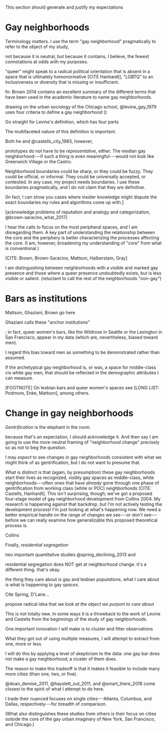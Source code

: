 ---
---

This section should generate and justify my expectations

# Gay neighborhoods

Terminology matters. I use the term "gay neighborhood" pragmatically to refer to the object of my study,

not because it is neutral, but because it contains, I believe, the fewest connotations at odds with my purposes.

"queer" might speak to a radical political orientation that is absent in a space that is ultimately homonormative [CITE Hanhardt]; "LGBTQ" to an inclusiveness or diversity that is missing or insufficient.

fn: Brown 2014 contains an excellent summary of the different terms that have been used in the academic literature to name gay neighborhoods.

drawing on the urban sociology of the Chicago school, @levine_gay_1979 uses four criteria to define a gay neighborhood ()

Go straight for Levine's definition, which has four parts

The multifaceted nature of this definition is important.

Both he and @castells_city_1983, however,

prototypes do not have to be *representative*, either. The median gay neighborhood---if such a thing is even meaningful---would not look like Greenwich Village or the Castro.

Neighborhood boundaries could be sharp, or they could be fuzzy. They could be official, or informal. They could be universally accepted, or contested. In any case, my project needs boundaries. I use these boundaries pragmatically, and I do not claim that they are definitive.

[In fact, I can show you cases where insider knowledge might dispute the exact boundaries my rules and algorithms come up with.]

[acknowledge problems of reputation and analogy and categorization, @brown-saracino_what_2017]

I hear the calls to focus on the most peripheral spaces, and I am disregarding them. A key part of understanding the relationship between the core and the periphery is better characterizing the processes affecting the core. (I am, however, broadening my understanding of "core" from what is conventional.)

[CITE: Brown, Brown-Saracino, Mattson, Halberstam, Gray]

I am distinguishing between neighborhoods with a visible and marked gay presence and those where a queer presence undoubtedly exists, but is less visible or salient. (reluctant to call the rest of the neighborhoods "non-gay")

# Bars as institutions

Mattson, Ghaziani, Brown go here

Ghaziani calls these "anchor institutions"

; in fact, queer women's bars, like the Wildrose in Seattle or the Lexington in San Francisco, appear in my data (which are, nevertheless, biased toward men).

I regard this bias toward men as something to be demonstrated rather than assumed.

If the archetypical gay neighborhood is, or was, a space for middle-class cis white gay men, that should be reflected in the demographic attributes I can measure.

[FOOTNOTE] On lesbian bars and queer women's spaces see [LONG LIST: Podmore, Enke, Mattson], among others.

# Change in gay neighborhoods

*Gentrification* is the elephant in the room.

because that's an expectation, I should acknowledge it. And then say I am going to use the more neutral framing of "neighborhood change" precisely so as not to beg the question.

I may *expect* to see changes in gay neighborhoods consistent with what we might think of as gentrification, but I do not want to presume that.

What is distinct is that (again, by presumption) these gay neighborhoods start their lives as recognized, visibly gay spaces as middle-class, white neighborhoods---often ones that have *already* gone through one phase of gentrification from working class (white or POC) neighborhoods [CITE: Castells, Hanhardt]. This isn't surprising, though; we've got a proposed four-stage model of gay neighborhood development from Collins 2004. My research is happening against that backdrop, but I'm not actively testing the development process! I'm just looking at what's happening now. We need a better empirical handle on the range of changes we see---or don't see---before we can really examine how generalizable this proposed theoretical process is.

Collins

Finally, *residential segregation*

two important quantitative studies @spring_declining_2013 and

residential segregation does NOT get at neighborhood change. it's a different thing. that's okay.

the thing they care about is gay and lesbian *populations*, what I care about is what is happening to gay *spaces*.

Cite Spring, D'Lane...

propose radical idea that we *look at the object we purport to care about*

This is not totally new. In some ways it is a throwback to the work of Levine and Castells from the beginnings of the study of gay neighborhoods.

One important innovation I will make is to cluster and filter observations

What they got out of using multiple measures, I will attempt to extract from one, more or less.

I will do this by applying a level of skepticism to the data: one gay bar does not make a gay neighborhood; a cluster of them does.

The reason to make this tradeoff is that it makes it feasible to include many more cities (than one, two, or five).

@doan_demise_2011, @hayslett_out_2011, and @smart_there_2016 come closest to the spirit of what I attempt to do here.

I trade their nuanced focuses on single cities---Atlanta, Columbus, and Dallas, respectively---for breadth of comparison.

(What also distinguishes these studies from others is their focus on cities outside the core of the gay urban imaginary of New York, San Francisco, and Chicago.)
